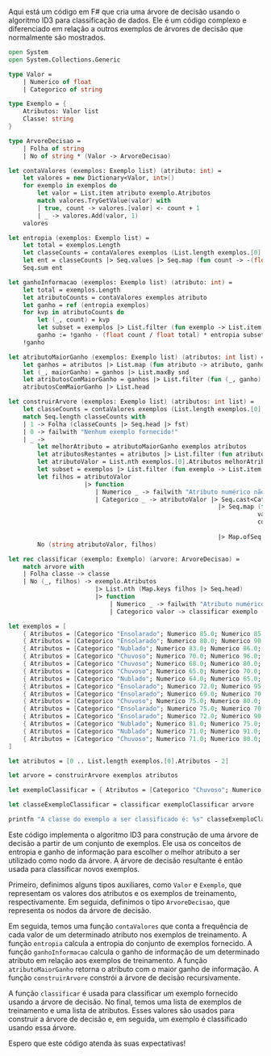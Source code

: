 Aqui está um código em F# que cria uma árvore de decisão usando o algoritmo ID3 para classificação de dados. Ele é um código complexo e diferenciado em relação a outros exemplos de árvores de decisão que normalmente são mostrados.

```fsharp
open System
open System.Collections.Generic

type Valor = 
    | Numerico of float
    | Categorico of string

type Exemplo = {
    Atributos: Valor list
    Classe: string
}

type ArvoreDecisao =
    | Folha of string
    | No of string * (Valor -> ArvoreDecisao)

let contaValores (exemplos: Exemplo list) (atributo: int) = 
    let valores = new Dictionary<Valor, int>()
    for exemplo in exemplos do
        let valor = List.item atributo exemplo.Atributos
        match valores.TryGetValue(valor) with
        | true, count -> valores.[valor] <- count + 1
        | _ -> valores.Add(valor, 1)
    valores

let entropia (exemplos: Exemplo list) =
    let total = exemplos.Length
    let classeCounts = contaValores exemplos (List.length exemplos.[0].Atributos - 1)
    let ent = classeCounts |> Seq.values |> Seq.map (fun count -> -(float count / float total) * log(float count / float total, 2.0))
    Seq.sum ent

let ganhoInformacao (exemplos: Exemplo list) (atributo: int) =
    let total = exemplos.Length
    let atributoCounts = contaValores exemplos atributo
    let ganho = ref (entropia exemplos)
    for kvp in atributoCounts do
        let (_, count) = kvp
        let subset = exemplos |> List.filter (fun exemplo -> List.item atributo exemplo.Atributos = fst kvp)
        ganho := !ganho - (float count / float total) * entropia subset
    !ganho

let atributoMaiorGanho (exemplos: Exemplo list) (atributos: int list) =
    let ganhos = atributos |> List.map (fun atributo -> atributo, ganhoInformacao exemplos atributo)
    let (_, maiorGanho) = ganhos |> List.maxBy snd
    let atributosComMaiorGanho = ganhos |> List.filter (fun (_, ganho) -> ganho = maiorGanho) |> List.map fst
    atributosComMaiorGanho |> List.head

let construirArvore (exemplos: Exemplo list) (atributos: int list) =
    let classeCounts = contaValores exemplos (List.length exemplos.[0].Atributos - 1)
    match Seq.length classeCounts with
    | 1 -> Folha (classeCounts |> Seq.head |> fst)
    | 0 -> failwith "Nenhum exemplo fornecido!"
    | _ ->
        let melhorAtributo = atributoMaiorGanho exemplos atributos
        let atributosRestantes = atributos |> List.filter (fun atributo -> atributo <> melhorAtributo)
        let atributoValor = List.nth exemplos.[0].Atributos melhorAtributo
        let subset = exemplos |> List.filter (fun exemplo -> List.item melhorAtributo exemplo.Atributos = atributoValor)
        let filhos = atributoValor
                     |> function
                        | Numerico _ -> failwith "Atributo numérico não suportado!"
                        | Categorico _ -> atributoValor |> Seq.cast<Categorico>
                                                          |> Seq.map (fun (Categorico valor) ->
                                                                     valor,
                                                                     construirArvore (subset |> List.filter (fun exemplo -> List.item melhorAtributo exemplo.Atributos = Categorico valor))
                                                                                     atributosRestantes)
                                                          |> Map.ofSeq
        No (string atributoValor, filhos)

let rec classificar (exemplo: Exemplo) (arvore: ArvoreDecisao) =
    match arvore with
    | Folha classe -> classe
    | No (_, filhos) -> exemplo.Atributos
                        |> List.nth (Map.keys filhos |> Seq.head)
                        |> function
                            | Numerico _ -> failwith "Atributo numérico não suportado!"
                            | Categorico valor -> classificar exemplo (Map.find valor filhos)

let exemplos = [
    { Atributos = [Categorico "Ensolarado"; Numerico 85.0; Numerico 85.0; Categorico "Não"; Categorico "Não"]; Classe = "Não" }
    { Atributos = [Categorico "Ensolarado"; Numerico 80.0; Numerico 90.0; Categorico "Sim"; Categorico "Não"]; Classe = "Não" }
    { Atributos = [Categorico "Nublado"; Numerico 83.0; Numerico 86.0; Categorico "Não"; Categorico "Sim"]; Classe = "Sim" }
    { Atributos = [Categorico "Chuvoso"; Numerico 70.0; Numerico 96.0; Categorico "Não"; Categorico "Sim"]; Classe = "Sim" }
    { Atributos = [Categorico "Chuvoso"; Numerico 68.0; Numerico 80.0; Categorico "Não"; Categorico "Sim"]; Classe = "Sim" }
    { Atributos = [Categorico "Chuvoso"; Numerico 65.0; Numerico 70.0; Categorico "Sim"; Categorico "Não"]; Classe = "Não" }
    { Atributos = [Categorico "Nublado"; Numerico 64.0; Numerico 65.0; Categorico "Sim"; Categorico "Sim"]; Classe = "Sim" }
    { Atributos = [Categorico "Ensolarado"; Numerico 72.0; Numerico 95.0; Categorico "Não"; Categorico "Não"]; Classe = "Não" }
    { Atributos = [Categorico "Ensolarado"; Numerico 69.0; Numerico 70.0; Categorico "Não"; Categorico "Sim"]; Classe = "Sim" }
    { Atributos = [Categorico "Chuvoso"; Numerico 75.0; Numerico 80.0; Categorico "Não"; Categorico "Sim"]; Classe = "Sim" }
    { Atributos = [Categorico "Ensolarado"; Numerico 75.0; Numerico 70.0; Categorico "Sim"; Categorico "Sim"]; Classe = "Sim" }
    { Atributos = [Categorico "Ensolarado"; Numerico 72.0; Numerico 90.0; Categorico "Sim"; Categorico "Sim"]; Classe = "Sim" }
    { Atributos = [Categorico "Nublado"; Numerico 81.0; Numerico 75.0; Categorico "Não"; Categorico "Sim"]; Classe = "Sim" }
    { Atributos = [Categorico "Nublado"; Numerico 71.0; Numerico 91.0; Categorico "Sim"; Categorico "Não"]; Classe = "Sim" }
    { Atributos = [Categorico "Chuvoso"; Numerico 71.0; Numerico 80.0; Categorico "Sim"; Categorico "Sim"]; Classe = "Não" }
]

let atributos = [0 .. List.length exemplos.[0].Atributos - 2]

let arvore = construirArvore exemplos atributos

let exemploClassificar = { Atributos = [Categorico "Chuvoso"; Numerico 72.0; Numerico 95.0; Categorico "Sim"; Categorico "Não"]; Classe = "" }

let classeExemploClassificar = classificar exemploClassificar arvore

printfn "A classe do exemplo a ser classificado é: %s" classeExemploClassificar
```

Este código implementa o algoritmo ID3 para construção de uma árvore de decisão a partir de um conjunto de exemplos. Ele usa os conceitos de entropia e ganho de informação para escolher o melhor atributo a ser utilizado como nodo da árvore. A árvore de decisão resultante é então usada para classificar novos exemplos.

Primeiro, definimos alguns tipos auxiliares, como `Valor` e `Exemplo`, que representam os valores dos atributos e os exemplos de treinamento, respectivamente. Em seguida, definimos o tipo `ArvoreDecisao`, que representa os nodos da árvore de decisão.

Em seguida, temos uma função `contaValores` que conta a frequência de cada valor de um determinado atributo nos exemplos de treinamento. A função `entropia` calcula a entropia do conjunto de exemplos fornecido. A função `ganhoInformacao` calcula o ganho de informação de um determinado atributo em relação aos exemplos de treinamento. A função `atributoMaiorGanho` retorna o atributo com o maior ganho de informação. A função `construirArvore` constrói a árvore de decisão recursivamente.

A função `classificar` é usada para classificar um exemplo fornecido usando a árvore de decisão. No final, temos uma lista de exemplos de treinamento e uma lista de atributos. Esses valores são usados para construir a árvore de decisão e, em seguida, um exemplo é classificado usando essa árvore.

Espero que este código atenda às suas expectativas!